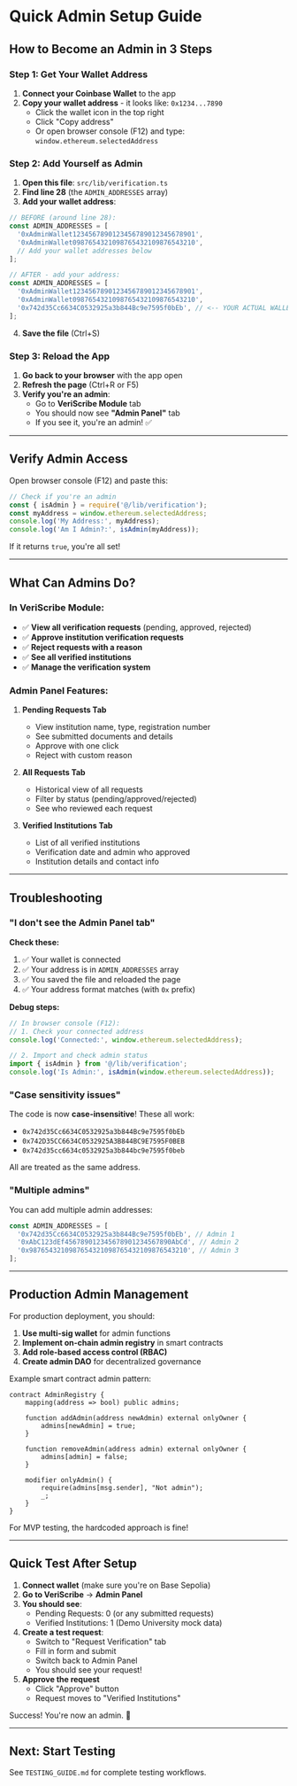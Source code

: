 # Quick Admin Setup Guide

## How to Become an Admin in 3 Steps

### Step 1: Get Your Wallet Address

1. **Connect your Coinbase Wallet** to the app
2. **Copy your wallet address** - it looks like: `0x1234...7890`
   - Click the wallet icon in the top right
   - Click "Copy address"
   - Or open browser console (F12) and type: `window.ethereum.selectedAddress`

### Step 2: Add Yourself as Admin

1. **Open this file**: `src/lib/verification.ts`
2. **Find line 28** (the `ADMIN_ADDRESSES` array)
3. **Add your wallet address**:

```typescript
// BEFORE (around line 28):
const ADMIN_ADDRESSES = [
  '0xAdminWallet1234567890123456789012345678901',
  '0xAdminWallet0987654321098765432109876543210',
  // Add your wallet addresses below
];

// AFTER - add your address:
const ADMIN_ADDRESSES = [
  '0xAdminWallet1234567890123456789012345678901',
  '0xAdminWallet0987654321098765432109876543210',
  '0x742d35Cc6634C0532925a3b844Bc9e7595f0bEb', // <-- YOUR ACTUAL WALLET HERE
];
```

4. **Save the file** (Ctrl+S)

### Step 3: Reload the App

1. **Go back to your browser** with the app open
2. **Refresh the page** (Ctrl+R or F5)
3. **Verify you're an admin**:
   - Go to **VeriScribe Module** tab
   - You should now see **"Admin Panel"** tab
   - If you see it, you're an admin! ✅

---

## Verify Admin Access

Open browser console (F12) and paste this:

```javascript
// Check if you're an admin
const { isAdmin } = require('@/lib/verification');
const myAddress = window.ethereum.selectedAddress;
console.log('My Address:', myAddress);
console.log('Am I Admin?:', isAdmin(myAddress));
```

If it returns `true`, you're all set!

---

## What Can Admins Do?

### In VeriScribe Module:
- ✅ **View all verification requests** (pending, approved, rejected)
- ✅ **Approve institution verification requests**
- ✅ **Reject requests with a reason**
- ✅ **See all verified institutions**
- ✅ **Manage the verification system**

### Admin Panel Features:
1. **Pending Requests Tab**
   - View institution name, type, registration number
   - See submitted documents and details
   - Approve with one click
   - Reject with custom reason

2. **All Requests Tab**
   - Historical view of all requests
   - Filter by status (pending/approved/rejected)
   - See who reviewed each request

3. **Verified Institutions Tab**
   - List of all verified institutions
   - Verification date and admin who approved
   - Institution details and contact info

---

## Troubleshooting

### "I don't see the Admin Panel tab"

**Check these:**
1. ✅ Your wallet is connected
2. ✅ Your address is in `ADMIN_ADDRESSES` array
3. ✅ You saved the file and reloaded the page
4. ✅ Your address format matches (with `0x` prefix)

**Debug steps:**
```javascript
// In browser console (F12):
// 1. Check your connected address
console.log('Connected:', window.ethereum.selectedAddress);

// 2. Import and check admin status
import { isAdmin } from '@/lib/verification';
console.log('Is Admin:', isAdmin(window.ethereum.selectedAddress));
```

### "Case sensitivity issues"

The code is now **case-insensitive**! These all work:
- `0x742d35Cc6634C0532925a3b844Bc9e7595f0bEb`
- `0x742D35CC6634C0532925A3B844BC9E7595F0BEB`
- `0x742d35cc6634c0532925a3b844bc9e7595f0beb`

All are treated as the same address.

### "Multiple admins"

You can add multiple admin addresses:

```typescript
const ADMIN_ADDRESSES = [
  '0x742d35Cc6634C0532925a3b844Bc9e7595f0bEb', // Admin 1
  '0xAbC123dEf456789012345678901234567890AbCd', // Admin 2  
  '0x9876543210987654321098765432109876543210', // Admin 3
];
```

---

## Production Admin Management

For production deployment, you should:

1. **Use multi-sig wallet** for admin functions
2. **Implement on-chain admin registry** in smart contracts
3. **Add role-based access control (RBAC)**
4. **Create admin DAO** for decentralized governance

Example smart contract admin pattern:
```solidity
contract AdminRegistry {
    mapping(address => bool) public admins;
    
    function addAdmin(address newAdmin) external onlyOwner {
        admins[newAdmin] = true;
    }
    
    function removeAdmin(address admin) external onlyOwner {
        admins[admin] = false;
    }
    
    modifier onlyAdmin() {
        require(admins[msg.sender], "Not admin");
        _;
    }
}
```

For MVP testing, the hardcoded approach is fine!

---

## Quick Test After Setup

1. **Connect wallet** (make sure you're on Base Sepolia)
2. **Go to VeriScribe** → **Admin Panel**
3. **You should see**:
   - Pending Requests: 0 (or any submitted requests)
   - Verified Institutions: 1 (Demo University mock data)
4. **Create a test request**:
   - Switch to "Request Verification" tab
   - Fill in form and submit
   - Switch back to Admin Panel
   - You should see your request!
5. **Approve the request**
   - Click "Approve" button
   - Request moves to "Verified Institutions"

Success! You're now an admin. 🎉

---

## Next: Start Testing

See `TESTING_GUIDE.md` for complete testing workflows.
